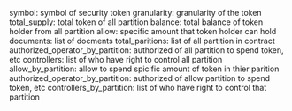 
symbol: symbol of security token
granularity: granularity of the token
total_supply: total token of all partition
balance: total balance of token holder from all partition
allow: specific amount that token holder can hold
documents: list of docments
total_paritions: list of all partition in contract
authorized_operator_by_partition: authorized of all partition to spend token, etc
controllers: list of who have right to control all partition
allow_by_partition: allow to spend spicific amount of token in thier parition
authorized_operator_by_partition: authorized of allow partition to spend token, etc
controllers_by_partition: list of who have right to control that partition

